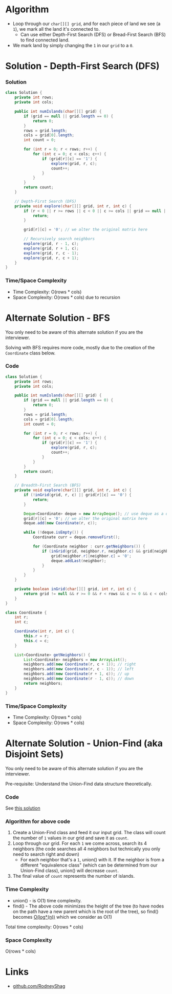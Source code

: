 # Algorithm

- Loop through our `char[][] grid`, and for each piece of land we see (a `1`), we mark all the land it's connected to.
  - Can use either Depth-First Search (DFS) or Bread-First Search (BFS) to find connected land.
- We mark land by simply changing the `1` in our `grid` to a `0`.

# Solution - Depth-First Search (DFS)

### Solution

```java
class Solution {
    private int rows;
    private int cols;

    public int numIslands(char[][] grid) {
        if (grid == null || grid.length == 0) {
            return 0;
        }
        rows = grid.length;
        cols = grid[0].length;
        int count = 0;

        for (int r = 0; r < rows; r++) {
            for (int c = 0; c < cols; c++) {
                if (grid[r][c] == '1') {
                    explore(grid, r, c);
                    count++;
                }
            }
        }
        return count;
    }

    // Depth-First Search (DFS)
    private void explore(char[][] grid, int r, int c) {
        if (r < 0 || r >= rows || c < 0 || c >= cols || grid == null || grid[r][c] == '0') {
            return;
        }

        grid[r][c] = '0'; // we alter the original matrix here

        // Recursively search neighbors
        explore(grid, r - 1, c);
        explore(grid, r + 1, c);
        explore(grid, r, c - 1);
        explore(grid, r, c + 1);
    }
}
```

### Time/Space Complexity

- Time Complexity: O(rows * cols)
- Space Complexity: O(rows * cols) due to recursion


# Alternate Solution - BFS

You only need to be aware of this alternate solution if you are the interviewer.

Solving with BFS requires more code, mostly due to the creation of the `Coordinate` class below.

### Code

```java
class Solution {
    private int rows;
    private int cols;

    public int numIslands(char[][] grid) {
        if (grid == null || grid.length == 0) {
            return 0;
        }
        rows = grid.length;
        cols = grid[0].length;
        int count = 0;

        for (int r = 0; r < rows; r++) {
            for (int c = 0; c < cols; c++) {
                if (grid[r][c] == '1') {
                    explore(grid, r, c);
                    count++;
                }
            }
        }
        return count;
    }

    // Breadth-First Search (BFS)
    private void explore(char[][] grid, int r, int c) {
        if (!inGrid(grid, r, c) || grid[r][c] == '0') {
            return;
        }

        Deque<Coordinate> deque = new ArrayDeque(); // use deque as a queue
        grid[r][c] = '0'; // we alter the original matrix here
        deque.add(new Coordinate(r, c));

        while (!deque.isEmpty()) {
            Coordinate curr = deque.removeFirst();

            for (Coordinate neighbor : curr.getNeighbors()) {
                if (inGrid(grid, neighbor.r, neighbor.c) && grid[neighbor.r][neighbor.c] == '1') {
                    grid[neighbor.r][neighbor.c] = '0';
                    deque.addLast(neighbor);
                }
            }
        }
    }

    private boolean inGrid(char[][] grid, int r, int c) {
        return grid != null && r >= 0 && r < rows && c >= 0 && c < cols;
    }
}
```

```java
class Coordinate {
    int r;
    int c;

    Coordinate(int r, int c) {
        this.r = r;
        this.c = c;
    }

    List<Coordinate> getNeighbors() {
        List<Coordinate> neighbors = new ArrayList();
        neighbors.add(new Coordinate(r, c + 1)); // right
        neighbors.add(new Coordinate(r, c - 1)); // left
        neighbors.add(new Coordinate(r + 1, c)); // up
        neighbors.add(new Coordinate(r - 1, c)); // down
        return neighbors;
    }
}
```

### Time/Space Complexity

- Time Complexity: O(rows * cols)
- Space Complexity: O(rows * cols)

# Alternate Solution - Union-Find (aka Disjoint Sets)

You only need to be aware of this alternate solution if you are the interviewer.

Pre-requisite: Understand the Union-Find data structure theoretically.

### Code

See [this solution](https://leetcode.com/problems/number-of-islands/discuss/56354)

### Algorithm for above code

1. Create a Union-Find class and feed it our input grid. The class will count the number of `1` values in our grid and save it as `count`.
1. Loop through our grid. For each `1` we come across, search its 4 neighbors (the code searches all 4 neighbors but technically you only need to search right and down)
    - For each neighbor that's a `1`, union() with it. If the neighbor is from a different "equivalence class" (which can be determined from our Union-Find class), union() will decrease `count`.
1. The final value of `count` represents the number of islands.

### Time Complexity

- union() - is O(1) time complexity.
- find() - The above code minimizes the height of the tree (to have nodes on the path have a new parent which is the root of the tree), so find() becomes [O(log*(n))](https://en.wikipedia.org/wiki/Iterated_logarithm) which we consider as O(1)

Total time complexity: O(rows * cols)

### Space Complexity

O(rows * cols)

# Links

- [github.com/RodneyShag](https://github.com/RodneyShag)
